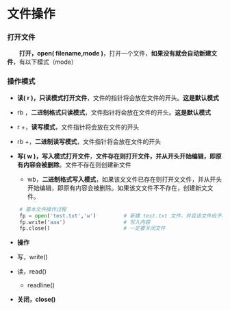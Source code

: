 # 文件操作

### 打开文件
&emsp;&emsp;**打开，open( filename,mode )**，打开一个文件，**如果没有就会自动新建文件**，有以下模式（mode）
### 操作模式
*  **读( r )，只读模式打开文件**，文件的指针将会放在⽂件的开头。**这是默认模式**
  * rb ，**二进制格式只读模式**，文件指针将会放在文件的开头。**这是默认模式**
  * r +，**读写模式**，文件指针将会放在文件的开头
  * rb +，**二进制读写模式**，文件指针将会放在文件的开头 

        
*  **写( w )，写入模式打开文件**，**文件存在则打开文件，并从开头开始编辑，即原有内容会被删除**。⽂件不存在则创建新文件
    * wb，**二进制格式写入模式**，如果该⽂文件已存在则打开⽂文件，并从开头开始编辑，即原有内容会被删除。如果该⽂文件不不存在，创建新⽂文件。


```python
    # 基本文件操作过程
    fp = open('test.txt','w')         # 新建 test.txt 文件，并且该文件给予写入权限，赋值与一个变量
    fp.write('aaa')                   # 写入内容
    fp.close()                        # 一定要关闭文件

```


  
*  **操作**
  * 写，write()
  * 读，read()
    * readline()  
    
    
*  **关闭，close()**




